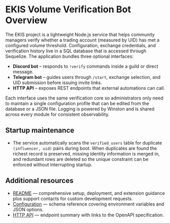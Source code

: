# EKIS Volume Verification Bot Overview

The EKIS project is a lightweight Node.js service that helps community managers verify whether a trading account
(measured by UID) has met a configured volume threshold. Configuration, exchange credentials, and verification history
live in a SQL database that is accessed through Sequelize. The application bundles three optional interfaces:

- **Discord bot** &ndash; responds to `!verify` commands inside a guild or direct message.
- **Telegram bot** &ndash; guides users through `/start`, exchange selection, and UID submission before issuing invite links.
- **HTTP API** &ndash; exposes REST endpoints that external automations can call.

Each interface uses the same verification core so administrators only need to maintain a single configuration profile
that can be edited from the database or a JSON file. Logging is powered by Winston and is shared across every module for
consistent observability.

## Startup maintenance

- The service automatically scans the `verified_users` table for duplicate `(influencer, uid)` pairs during boot. When
  duplicates are found the richest record is preserved, missing identity information is merged in, and redundant rows are
  deleted so the unique constraint can be enforced without interrupting startup.

## Additional resources

- [README](../../README.md) &mdash; comprehensive setup, deployment, and extension guidance plus support contacts for
  custom development requests.
- [Configuration](configuration.md) &mdash; schema reference covering environment variables and JSON options.
- [HTTP API](http-api.md) &mdash; endpoint summary with links to the OpenAPI specification.
